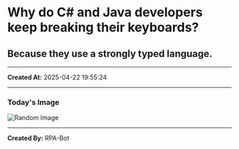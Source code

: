 # Why do C# and Java developers keep breaking their keyboards?

## Because they use a strongly typed language.

---
**Created At:** 2025-04-22 19:55:24

---
### Today's Image

![Random Image](https://random-image-pepebigotes.vercel.app/api/random-image)

---
**Created By:** RPA-Bot
